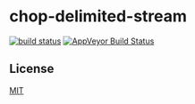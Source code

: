 # chop-delimited-stream

[![build status](http://img.shields.io/travis/chiefbiiko/chop-delimited-stream.svg?style=flat)](http://travis-ci.org/chiefbiiko/chop-delimited-stream) [![AppVeyor Build Status](https://ci.appveyor.com/api/projects/status/github/chiefbiiko/chop-delimited-stream?branch=master&svg=true)](https://ci.appveyor.com/project/chiefbiiko/chop-delimited-stream)

## License

[MIT](./license.md)
